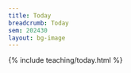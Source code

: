 ```yaml
---
title: Today
breadcrumb: Today
sem: 202430
layout: bg-image
---
```

{% include teaching/today.html %}
